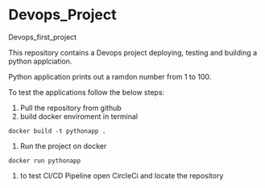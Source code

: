 # Devops_Project
Devops_first_project

This repository contains a Devops project deploying, testing and building a python applciation.

Python application prints out a ramdon number from 1 to 100.

To test the applications follow the below steps:

1. Pull the repository from github
1. build docker enviroment in terminal 
```
docker build -t pythonapp .
```
1. Run the project on docker
```
docker run pythonapp
```
1. to test CI/CD Pipeline open CircleCi and locate the repository